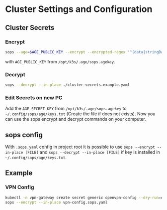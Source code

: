 # Cluster Settings and Configuration

## Cluster Secrets

### Encrypt

```bash
sops --age=$AGE_PUBLIC_KEY --encrypt --encrypted-regex '^(data|stringData)$' --in-place ./cluster-secrets.example.yaml
```

with `AGE_PUBLIC_KEY` from `/opt/k3s/.age/sops.agekey`.

### Decrypt

```bash
sops --decrypt --in-place ./cluster-secrets.example.yaml
```

### Edit Secrets on new PC

Add the `AGE-SECRET-KEY` from `/opt/k3s/.age/sops.agekey` to `~/.config/sops/age/keys.txt` (Create the file if does not exists). Now you can use the sops encrypt and decrypt commands on your computer.

## sops config

With `.sops.yaml` config in project root it is possible to use `sops --encrypt --in-place [FILE]` and `sops --decrypt --in-place [FILE]` if key is installed in `~/.config/sops/age/keys.txt`.

## Example

### VPN Config

```bash
kubectl -n vpn-gateway create secret generic openvpn-config --dry-run=client --from-file=vpnConfigfile=./INPUT_FILENAME.ovpn -o yaml > vpn-config.sops.yaml
sops --encrypt --in-place vpn-config.sops.yaml
```
